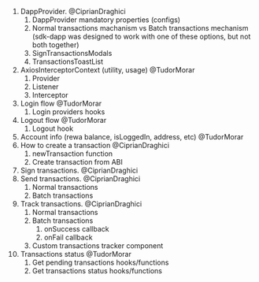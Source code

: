 1. DappProvider.    @CiprianDraghici
    1. DappProvider mandatory properties (configs)
    2. Normal transactions machanism vs Batch transactions mechanism (sdk-dapp was designed to work with one of these options, but not both together)
    3. SignTransactionsModals
    4. TransactionsToastList
2. AxiosInterceptorContext (utility, usage) @TudorMorar
    1. Provider
    2. Listener
    3. Interceptor
3. Login flow @TudorMorar
    1. Login providers hooks
4. Logout flow @TudorMorar
    1. Logout hook
5. Account info (rewa balance, isLoggedIn, address, etc) @TudorMorar
6. How to create a transaction  @CiprianDraghici
    1. newTransaction function
    2. Create transaction from ABI
7. Sign transactions.    @CiprianDraghici
8. Send transactions.    @CiprianDraghici
    1. Normal transactions
    2. Batch transactions
9. Track transactions.   @CiprianDraghici
    1. Normal transactions
    2. Batch transactions
        1. onSuccess callback
        2. onFail callback
    3. Custom transactions tracker component
10. Transactions status @TudorMorar
    1. Get pending transactions hooks/functions
    2. Get transactions status hooks/functions

